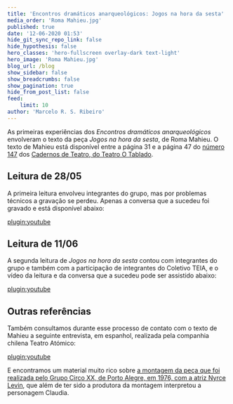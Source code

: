 ```yaml
---
title: 'Encontros dramáticos anarqueológicos: Jogos na hora da sesta'
media_order: 'Roma Mahieu.jpg'
published: true
date: '12-06-2020 01:53'
hide_git_sync_repo_link: false
hide_hypothesis: false
hero_classes: 'hero-fullscreen overlay-dark text-light'
hero_image: 'Roma Mahieu.jpg'
blog_url: /blog
show_sidebar: false
show_breadcrumbs: false
show_pagination: true
hide_from_post_list: false
feed:
    limit: 10
author: 'Marcelo R. S. Ribeiro'
---
```


As primeiras experiências dos _Encontros dramáticos anarqueológicos_ envolveram o texto da peça _Jogos na hora da sesta_, de Roma Mahieu. O texto de Mahieu está disponível entre a página 31 e a página 47 do [número 147](http://otablado.com.br/media/cadernos/arquivos/CADERNOS_DE_TEATRO_NUM_147.pdf) dos [Cadernos de Teatro, do Teatro O Tablado](http://otablado.com.br/cadernos).

## Leitura de 28/05

A primeira leitura envolveu integrantes do grupo, mas por problemas técnicos a gravação se perdeu. Apenas a conversa que a sucedeu foi gravado e está disponível abaixo:

[plugin:youtube](https://www.youtube.com/watch?v=Q_rXumAPCIE)

## Leitura de 11/06

A segunda leitura de _Jogos na hora da sesta_ contou com integrantes do grupo e também com a participação de integrantes do Coletivo TEIA, e o vídeo da leitura e da conversa que a sucedeu pode ser assistido abaixo:

[plugin:youtube](https://www.youtube.com/watch?v=0M0ld5WHGFw)

## Outras referências

Também consultamos durante esse processo de contato com o texto de Mahieu a seguinte entrevista, em espanhol, realizada pela companhia chilena Teatro Atómico:

[plugin:youtube](https://www.youtube.com/watch?v=xPISDXUA0wM)

E encontramos um material muito rico sobre [a montagem da peça que foi realizada pelo Grupo Circo XX, de Porto Alegre, em 1976, com a atriz Nyrce Levin](http://nyrcelevin.com.br/jogos-na-hora-da-sesta-1976/), que além de ter sido a produtora da montagem interpretou a personagem Claudia.
